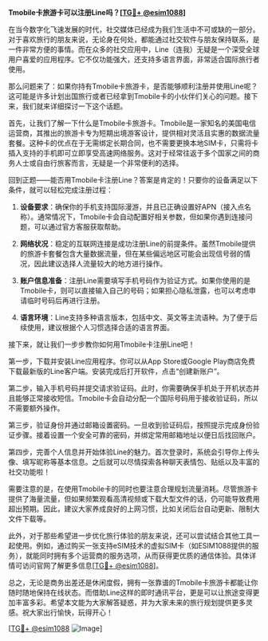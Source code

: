 **Tmobile卡旅游卡可以注册Line吗？[[TG💪+ @esim1088](https://t.me/s/esim1088)]**

在当今数字化飞速发展的时代，社交媒体已经成为我们生活中不可或缺的一部分。对于喜欢旅行的朋友来说，无论身在何处，都能通过社交软件与朋友保持联系，是一件非常方便的事情。而在众多的社交应用中，Line（连我）无疑是一个深受全球用户喜爱的应用程序。它不仅功能强大，还支持多语言界面，非常适合国际旅行者使用。

那么问题来了：如果你持有Tmobile卡旅游卡，是否能够顺利注册并使用Line呢？这可能是许多计划出国旅行或者已经拿到Tmobile卡的小伙伴们关心的问题。接下来，我们就来详细探讨一下这个话题。

首先，让我们了解一下什么是Tmobile卡旅游卡。Tmobile是一家知名的美国电信运营商，其推出的旅游卡专为短期出境游客设计，提供相对灵活且实惠的数据流量套餐。这种卡的优点在于无需绑定长期合同，也不需要更换本地SIM卡，只需将卡插入支持的手机即可立即享受高速网络服务。这对于经常往返于多个国家之间的商务人士或自由行旅客而言，无疑是一个非常便利的选择。

回到正题——能否用Tmobile卡注册Line？答案是肯定的！只要你的设备满足以下条件，就可以轻松完成注册过程：

1. **设备要求**：确保你的手机支持国际漫游，并且已正确设置好APN（接入点名称）。通常情况下，Tmobile卡会自动配置好相关参数，但如果你遇到连接问题，可以通过官方客服获取帮助。
   
2. **网络状况**：稳定的互联网连接是成功注册Line的前提条件。虽然Tmobile提供的旅游卡套餐包含大量数据流量，但在某些偏远地区可能会出现信号弱的情况，因此建议选择人流量较大的地方进行操作。

3. **账户信息准备**：注册Line需要填写手机号码作为验证方式。如果你使用的是Tmobile卡，则可以直接输入自己的号码；如果担心隐私泄露，也可以考虑申请临时号码后再进行注册。

4. **语言环境**：Line支持多种语言版本，包括中文、英文等主流语种。为了便于后续使用，建议根据个人习惯选择合适的语言界面。

接下来，就让我们一步步教你如何用Tmobile卡注册Line吧！

第一步，下载并安装Line应用程序。你可以从App Store或Google Play商店免费下载最新版的Line客户端。安装完成后打开软件，点击“创建新账户”。

第二步，输入手机号码并提交请求验证码。此时，你需要确保手机处于开机状态并且能够正常接收短信。Tmobile卡会自动分配一个国际号码用于接收验证码，所以不需要额外操作。

第三步，验证身份并通过邮箱设置密码。一旦收到验证码后，按照提示完成身份验证步骤。接着设置一个安全可靠的密码，并绑定常用邮箱地址以便日后找回账户。

第四步，完善个人信息并开始体验Line的魅力。首次登录时，系统会引导你上传头像、填写昵称等基本信息。之后就可以尽情探索各种聊天表情包、贴纸以及丰富的社交功能啦！

需要注意的是，在使用Tmobile卡的同时也要注意合理规划流量消耗。尽管旅游卡提供了海量流量，但如果频繁观看高清视频或下载大型文件的话，仍可能导致费用超出预期。因此，建议大家养成良好的上网习惯，比如关闭后台自动更新、限制大文件下载等。

此外，对于那些希望进一步优化旅行体验的朋友来说，还可以尝试结合其他工具一起使用。例如，通过购买一张支持eSIM技术的虚拟SIM卡（如ESIM1088提供的服务），就能同时拥有多个运营商的服务选项，从而获得更优质的通信体验。具体详情可访问官网了解更多信息[[TG💪+ @esim1088](https://t.me/s/esim1088)]。

总之，无论是商务出差还是休闲度假，拥有一张靠谱的Tmobile卡旅游卡都能让你随时随地保持在线状态。而借助Line这样的即时通讯平台，更是可以让旅途变得更加丰富多彩。希望本文能为大家解答疑惑，并为大家未来的旅行规划提供更多灵感。祝大家出行愉快，玩得开心！

[[TG💪+ @esim1088](https://t.me/s/esim1088) ![Image](https://i.postimg.cc/4NQfJmqS/Snipaste-2025-05-13-00-14-12.png)]